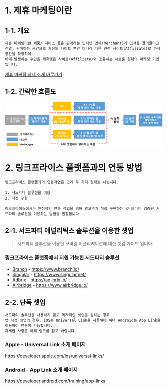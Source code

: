 # 1. 제휴 마케팅이란

## 1-1. 개요
```
제휴 마케팅이란 제품/ 서비스 등을 판매하는 인터넷 업체(Merchant)가 고객을 끌어들이고 진열, 판매하는 공간으로 자신의 사이트 뿐만 아니라 다른 관련 사이트(Affiliate)로 까지 공간을 확장하여 
이때 발생하는 수입을 제휴맺은 사이트(Affiliate)와 공유하는 새로운 형태의 마케팅 기법입니다. 
```

[제휴 마케팅 상세 소개 바로가기](https://github.com/linkprice/MerchantSetup/blob/master/App/Marketing.md)

## 1-2. 간략한 흐름도

![v2_app_setup_process_img.png](v2_app_setup_process_img.png)

# 2. 링크프라이스 플랫폼과의 연동 방법

```
링크프라이스 플랫폼과의 연동작업은 크게 두 가지 형태로 나뉩니다.

1. 서드파티 솔루션을 이용
2. 직접 구현

링크프라이스에서는 안정적인 연동 작업을 위해 광고주가 직접 구현하는 것 보다는 검증된 서드파티 솔루션을 이용하는 방법을 권장합니다.
```

## 2-1. 서드파티 애널리틱스 솔루션을 이용한 셋업

> 서드파티 솔루션을 이용한 모바일 어플리케이션에 대한 셋업 가이드 입니다.

### 링크프라이스 플랫폼에서 지원 가능한 서드파티 솔루션

- [Branch](AppSetup/branch.md) - https://www.branch.io/
- [Singular](Singular/README.md) - https://www.singular.net/
- [Adbrix](Adbrix-remaster/README.md) - https://ad-brix.io/
- [Airbridge](Airbridge/README.md) - https://www.airbridge.io/ 

## 2-2. 단독 셋업

```
서드파티 솔루션을 사용하지 않고 독자적인 셋업을 원하는 경우
앱 직접 셋업의 경우, iOS는 Universal Link을 사용해야 하며 Android는 App Link을 이용하여 연동이 가능합니다.
자세한 사항은 아래 링크를 참고 바랍니다.
```

### Apple - Universal Link 소개 페이지
https://developer.apple.com/ios/universal-links/

### Android - App Link 소개 페이지
https://developer.android.com/training/app-links